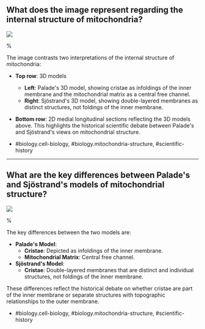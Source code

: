 ## What does the image represent regarding the internal structure of mitochondria?

![](https://cdn.mathpix.com/cropped/2024_07_05_a796ff2c9fe835bc90b4g-1.jpg?height=150&width=1104&top_left_y=702&top_left_x=209)

% 

The image contrasts two interpretations of the internal structure of mitochondria:
- **Top row**: 3D models
  - **Left**: Palade's 3D model, showing cristae as infoldings of the inner membrane and the mitochondrial matrix as a central free channel.
  - **Right**: Sjöstrand's 3D model, showing double-layered membranes as distinct structures, not foldings of the inner membrane.
- **Bottom row**: 2D medial longitudinal sections reflecting the 3D models above.
This highlights the historical scientific debate between Palade's and Sjöstrand's views on mitochondrial structure.

- #biology.cell-biology, #biology.mitochondria-structure, #scientific-history

---

## What are the key differences between Palade's and Sjöstrand's models of mitochondrial structure?

![](https://cdn.mathpix.com/cropped/2024_07_05_a796ff2c9fe835bc90b4g-1.jpg?height=150&width=1104&top_left_y=702&top_left_x=209)

% 

The key differences between the two models are:
- **Palade's Model**:
  - **Cristae**: Depicted as infoldings of the inner membrane.
  - **Mitochondrial Matrix**: Central free channel.
- **Sjöstrand's Model**:
  - **Cristae**: Double-layered membranes that are distinct and individual structures, not foldings of the inner membrane.

These differences reflect the historical debate on whether cristae are part of the inner membrane or separate structures with topographic relationships to the outer membrane.

- #biology.cell-biology, #biology.mitochondria-structure, #scientific-history